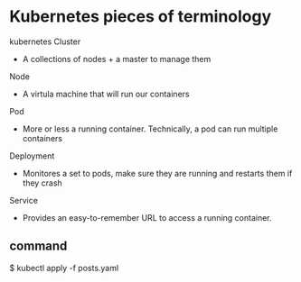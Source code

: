 # Kubernetes pieces of terminology

kubernetes Cluster
  - A collections of nodes + a master to manage them

Node 
 - A virtula machine that will run our containers

Pod
 - More or less a running container. Technically, a pod can run multiple containers

Deployment
  - Monitores a set to pods, make sure they are running and restarts them if they crash 

Service 
 - Provides an easy-to-remember URL to access a running container.


## command
$ kubectl apply -f posts.yaml
